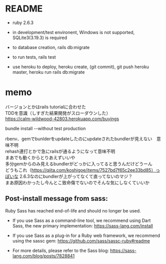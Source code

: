 # README
* ruby 2.6.3

* in development/test environent, Windows is not supported, SQLite3(3.19.3) is required

* to database creation, rails db:migrate

* to run tests, rails test

* use heroku to deploy, heroku create, (git commit), git push heroku master, heroku run rails db:migrate

# memo
バージョンとかはrails tutorialに合わせた  
TDDを意識（しすぎた結果開発がスローダウンした）  
https://calm-wildwood-42803.herokuapp.com/buyings  

bundle install --without test production

rbenv、gemでbunlderをupdateしたのにupdateされたbundlerが見えない　意味不明  
rehash連打とかで急にrailsが通るようになって意味不明  
まあでも動くからとりあえずいいや  
多分gemからのみ見えるbundlerがどっかに入ってると思うんだけどうーん  
どうもこれ（https://qiita.com/koshigoe/items/7527bd7f65c2ee33bd85）っぽいな
2.6.3なのにbundlerが上がってなくて直ってないのマジ？  
まあ原因わかったし今んとこ致命傷でないのでそんな気にしなくていいか  

## Post-install message from sass:

Ruby Sass has reached end-of-life and should no longer be used.

* If you use Sass as a command-line tool, we recommend using Dart Sass, the new
  primary implementation: https://sass-lang.com/install

* If you use Sass as a plug-in for a Ruby web framework, we recommend using the
  sassc gem: https://github.com/sass/sassc-ruby#readme

* For more details, please refer to the Sass blog:
  https://sass-lang.com/blog/posts/7828841

